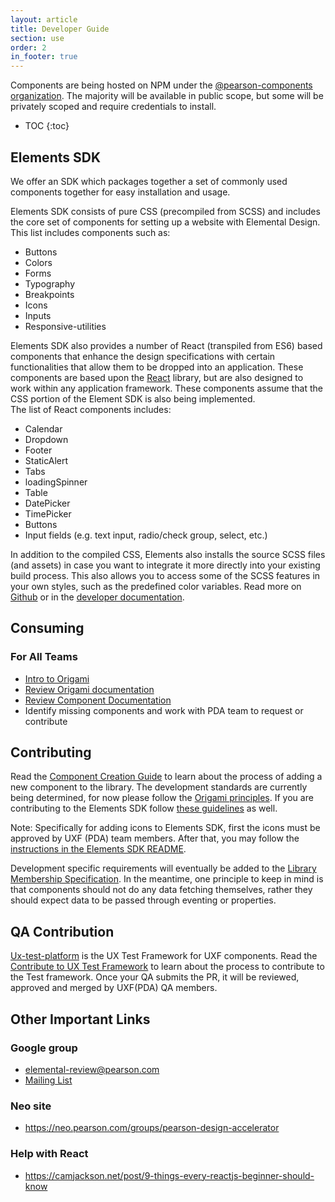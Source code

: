 ```yaml
---
layout: article
title: Developer Guide
section: use
order: 2
in_footer: true
---
```


Components are being hosted on NPM under the [@pearson-components organization][npm-org]. The majority will be available
in public scope, but some will be privately scoped and require credentials to install.

* TOC
{:toc}

## Elements SDK

We offer an SDK which packages together a set of commonly used components together for easy installation and usage.

Elements SDK consists of pure CSS (precompiled from SCSS) and includes the core set of components for setting up a
website with Elemental Design. This list includes components such as:

- Buttons
- Colors
- Forms
- Typography
- Breakpoints
- Icons
- Inputs
- Responsive-utilities

Elements SDK also provides a number of React (transpiled from ES6) based components that enhance the design
specifications with certain functionalities that allow them to be dropped into an application.  These
components are based upon the [React](https://facebook.github.io/react/) library, but are also designed to work within
any application framework.  These components assume that the CSS portion of the Element SDK is also being implemented.  
The list of React components includes:

- Calendar
- Dropdown
- Footer
- StaticAlert
- Tabs
- loadingSpinner
- Table
- DatePicker
- TimePicker
- Buttons
- Input fields (e.g. text input, radio/check group, select, etc.)

In addition to the compiled CSS, Elements also installs the source SCSS files (and assets) in case you want to integrate
 it more directly into your existing build process. This also allows you to access some of the SCSS features in your own
styles, such as the predefined color variables. Read more on [Github][ghub] or in the [developer documentation][ddocs].

[elements]: https://www.npmjs.com/package/@pearson-components/elements-sdk
[npm-org]: https://www.npmjs.com/~pearson-ux
[ddocs]: https://pearson-elements-v1.surge.sh/getting-started/
[ghub]: https://github.com/pearson-higher-ed/elements-sdk/

## Consuming

### For All Teams

- [Intro to Origami][o-intro]
- [Review Origami documentation][o-docs]
- [Review Component Documentation][ddocs]
- Identify missing components and work with PDA team to request or contribute

[o-intro]: https://docs.google.com/presentation/d/1Jco66Dk7p0b7z0uJ7SvuUqgtiyaeSCtR4JpFLUX4fSk/edit#slide=id.g11de0b299f_0_0
[o-docs]: http://pearson-higher-ed.github.io/design/
[elementsSDK]: https://www.npmjs.com/package/@pearson-components/elements-sdk
[otherComps]: https://www.npmjs.com/org/pearson-components
[compoundsNG]: https://github.com/Pearson-Higher-Ed/compounds-ng

## Contributing
Read the [Component Creation Guide][creation] to learn about the process of adding a new component to the library. The
development standards are currently being determined, for now please follow the [Origami principles][oprinciples]. If you
 are contributing to the Elements SDK follow [these guidelines][eprinciples] as well.

Note: Specifically for adding icons to Elements SDK, first the icons must be approved by UXF (PDA) team members. After that, you may follow the [instructions in the Elements SDK README][ghubreadme].

Development specific requirements will eventually be added to the [Library Membership Specification][spec]. In the meantime,
 one principle to keep in mind is that components should not do any data fetching themselves, rather they should expect
 data to be passed through eventing or properties.

## QA Contribution
[Ux-test-platform][ux-test-platform] is the UX Test Framework for UXF components. Read the [Contribute to UX Test Framework][testframework] to learn about the process to contribute to the Test framework. Once your QA submits the PR, it will be reviewed, approved and merged by UXF(PDA) QA members.

[creation]: {{site.baseurl}}/component-creation-guide
[ghubreadme]: https://github.com/Pearson-Higher-Ed/elements-sdk#adding-icons
[spec]: {{site.baseurl}}/membership-spec
[oprinciples]: https://origami.pearsoned.com/docs/overview/principles/
[eprinciples]: https://github.com/Pearson-Higher-Ed/docs/blob/master/origami-contributions.md
[ux-test-platform]: https://github.com/Pearson-Higher-Ed/ux-test-platform
[testframework]:https://github.com/Pearson-Higher-Ed/ux-test-platform/blob/rebrand/docs/contribute-to-ux-test-platform.md

## Other Important Links

### Google group

- elemental-review@pearson.com
- [Mailing List]( https://www.google.com/url?q=https://groups.google.com/a/pearson.com/forum/%23!forum/elemental-discuss/categories&sa=D&ust=1460738399085000&usg=AFQjCNEQCQnqV3tDRhWur-_GA1I826wCdQ)

### Neo site

- <https://neo.pearson.com/groups/pearson-design-accelerator>

### Help with React
- <https://camjackson.net/post/9-things-every-reactjs-beginner-should-know>
